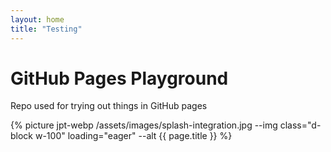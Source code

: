 ```yaml
---
layout: home
title: "Testing"
---
```


<h1>GitHub Pages Playground</h1>
<p>Repo used for trying out things in GitHub pages</p>
        
{% picture jpt-webp /assets/images/splash-integration.jpg --img class="d-block w-100" loading="eager" --alt {{ page.title }} %}
